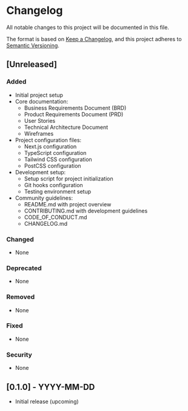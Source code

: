# Changelog

All notable changes to this project will be documented in this file.

The format is based on [Keep a Changelog](https://keepachangelog.com/en/1.0.0/),
and this project adheres to [Semantic Versioning](https://semver.org/spec/v2.0.0.html).

## [Unreleased]

### Added

- Initial project setup
- Core documentation:
  - Business Requirements Document (BRD)
  - Product Requirements Document (PRD)
  - User Stories
  - Technical Architecture Document
  - Wireframes
- Project configuration files:
  - Next.js configuration
  - TypeScript configuration
  - Tailwind CSS configuration
  - PostCSS configuration
- Development setup:
  - Setup script for project initialization
  - Git hooks configuration
  - Testing environment setup
- Community guidelines:
  - README.md with project overview
  - CONTRIBUTING.md with development guidelines
  - CODE_OF_CONDUCT.md
  - CHANGELOG.md

### Changed

- None

### Deprecated

- None

### Removed

- None

### Fixed

- None

### Security

- None

## [0.1.0] - YYYY-MM-DD

- Initial release (upcoming)
